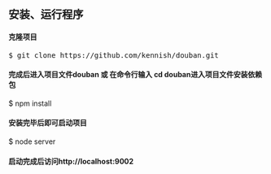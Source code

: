 <h2>安装、运行程序</h2> 
<h4>克隆项目</h4> 
<pre>$ git clone https://github.com/kennish/douban.git</pre>

<h4>完成后进入项目文件douban 或 在命令行输入 cd douban进入项目文件安装依赖包</h4> 
<p>$ npm install</p>

<h4>安装完毕后即可启动项目</h4> 
<p>$ node server</p>

<h4>启动完成后访问http://localhost:9002</h4> 
